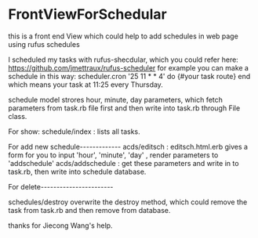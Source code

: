 FrontViewForSchedular
=====================

this is a front end View which could help to add schedules in web page using rufus schedules

I scheduled my tasks with rufus-shecdular, which you could refer here: https://github.com/jmettraux/rufus-scheduler
for example  you can make a schedule in this way: scheduler.cron '25 11 * * 4' do {#your task route} end
which means your task at 11:25 every Thursday.

schedule model strores hour, minute, day parameters, which fetch parameters from task.rb file first and then write into
task.rb through File class.

For show:  schedule/index : lists  all tasks.

For add new schedule-------------
acds/editsch : editsch.html.erb gives a form for you to input 'hour', 'minute', 'day' , render parameters to 'addschedule'
acds/addschedule : get these parameters and write in to task.rb, then write into schedule database.

For delete-----------------------

schedules/destroy
overwrite the destroy method, which could remove the task from task.rb and then remove from database.


thanks for Jiecong Wang's help.
